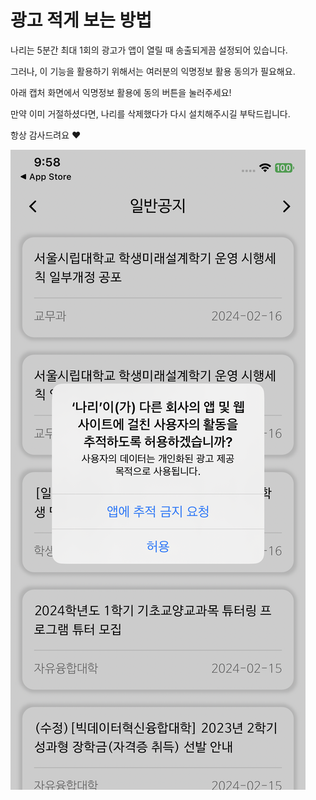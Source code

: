 # 광고 적게 보는 방법

나리는 5분간 최대 1회의 광고가 앱이 열릴 때 송출되게끔 설정되어 있습니다.

그러나, 이 기능을 활용하기 위해서는 여러분의 익명정보 활용 동의가 필요해요.

아래 캡처 화면에서 익명정보 활용에 동의 버튼을 눌러주세요!

만약 이미 거절하셨다면, 나리를 삭제했다가 다시 설치해주시길 부탁드립니다.

항상 감사드려요 ❤️

![아이폰 캡처](./screen-capture.png)
